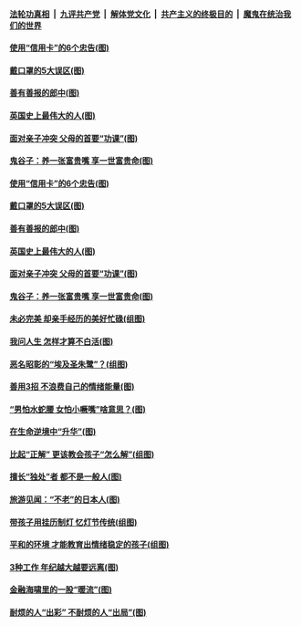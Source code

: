 

####  [法轮功真相](../../../../basic/blob/master/README.md?t=03020231) &nbsp;|&nbsp; [九评共产党](../../../../9ping.md/blob/master/README.md?t=03020231) &nbsp;|&nbsp; [解体党文化](../../../../jtdwh.md/blob/master/README.md?t=03020231)  &nbsp;|&nbsp; [共产主义的终极目的](../../../../gczydzjmd.md/blob/master/README.md?t=03020231) &nbsp;|&nbsp; [魔鬼在统治我们的世界](../../../../mgztzwmdsj.md/blob/master/README.md?t=03020231) 

#### [使用“信用卡”的6个忠告(图)](../pages/p8/964124.md?t=03020231) 

#### [戴口罩的5大误区(图)](../pages/p8/964117.md?t=03020231) 

#### [善有善报的郎中(图)](../pages/p8/964032.md?t=03020231) 

#### [英国史上最伟大的人(图)](../pages/p8/963530.md?t=03020231) 

#### [面对亲子冲突 父母的首要“功课”(图)](../pages/p8/964015.md?t=03020231) 

#### [鬼谷子：养一张富贵嘴 享一世富贵命(图)](../pages/p8/963933.md?t=03020231) 

#### [使用“信用卡”的6个忠告(图)](../pages/p8/964124.md?t=03020231) 

#### [戴口罩的5大误区(图)](../pages/p8/964117.md?t=03020231) 

#### [善有善报的郎中(图)](../pages/p8/964032.md?t=03020231) 

#### [英国史上最伟大的人(图)](../pages/p8/963530.md?t=03020231) 

#### [面对亲子冲突 父母的首要“功课”(图)](../pages/p8/964015.md?t=03020231) 

#### [鬼谷子：养一张富贵嘴 享一世富贵命(图)](../pages/p8/963933.md?t=03020231) 

#### [未必完美 却亲手经历的美好忙碌(组图)](../pages/p8/963923.md?t=03020231) 

#### [我问人生 怎样才算不白活(图)](../pages/p8/963600.md?t=03020231) 

#### [恶名昭彰的“埃及圣朱鹭”？(组图)](../pages/p8/963921.md?t=03020231) 

#### [善用3招 不浪费自己的情绪能量(图)](../pages/p8/963918.md?t=03020231) 

#### [“男怕水蛇腰 女怕小噘嘴”啥意思？(图)](../pages/p8/963889.md?t=03020231) 

#### [在生命逆境中“升华”(图)](../pages/p8/963534.md?t=03020231) 

#### [比起“正解” 更该教会孩子“怎么解”(组图)](../pages/p8/963831.md?t=03020231) 

#### [擅长“独处”者 都不是一般人(图)](../pages/p8/963821.md?t=03020231) 

#### [旅游见闻：“不老”的日本人(图)](../pages/p8/963524.md?t=03020231) 

#### [带孩子用挂历制灯 忆灯节传统(组图)](../pages/p8/963724.md?t=03020231) 

#### [平和的环境 才能教育出情绪稳定的孩子(组图)](../pages/p8/963710.md?t=03020231) 

#### [3种工作 年纪越大越要远离(图)](../pages/p8/963700.md?t=03020231) 

#### [金融海啸里的一股“暖流”(图)](../pages/p8/963660.md?t=03020231) 

#### [耐烦的人“出彩” 不耐烦的人“出局”(图)](../pages/p8/963508.md?t=03020231) 

